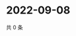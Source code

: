# 2022-09-08

共 0 条

<!-- BEGIN WEIBO -->
<!-- 最后更新时间 Thu Sep 08 2022 06:15:57 GMT+0800 (China Standard Time) -->

<!-- END WEIBO -->
